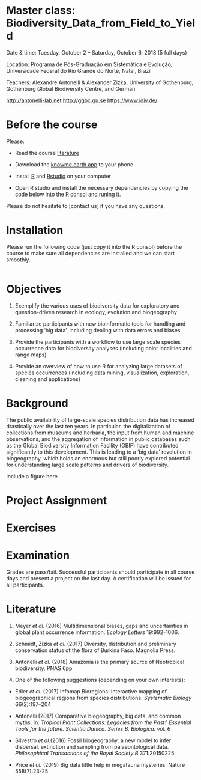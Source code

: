 # Master class: Biodiversity_Data_from_Field_to_Yield

Date & time: Tuesday, October 2 – Saturday, October 6, 2018 (5 full days)

Location: Programa de Pós-Graduação em Sistemática e Evolução, Universidade Federal do Rio Grande do Norte, Natal, Brazil

Teachers: Alexandre Antonelli & Alexander Zizka, University of Gothenburg, Gothenburg Global Biodiversity Centre, and German  

http://antonelli-lab.net   http://ggbc.gu.se    https://www.idiv.de/ 


# Before the course
Please:

* Read the course [literature](https://github.com/azizka/Biodiversity_Data_from_Field_to_Yield#literature)

* Download the [knowme.earth app](https://knowme.earth/) to your phone

* Install [R](https://cran.r-project.org/bin/) and [Rstudio](https://www.rstudio.com/products/rstudio/download/#download) on your computer

* Open R studio and install the necessary dependencies by copying the code below into the R consol and runing it. 

Please do not hesitate to [contact us] if you have any questions.


# Installation
Please run the following code (just copy it into the R consol) before the course to make sure all dependencies are installed and we can start smoothly.

```{r}

```

# Objectives
1.	Exemplify the various uses of biodiversity data for exploratory and question-driven research in ecology, evolution and biogeography 

2.	Familiarize participants with new bioinformatic tools for handling and processing ‘big data’, including dealing with data errors and biases 

3.	Provide the participants with a workflow to use large scale species occurrence data for biodiversity analyses (including point localities and range maps)

4.	Provide an overview of how to use R for analyzing large datasets of species occurrences (including data mining, visualization, exploration, cleaning and applications)


# Background
The public availability of large-scale species distribution data has increased drastically over the last ten years. In particular, the digitalization of collections from museums and herbaria, the input from human and machine observations, and the aggregation of information in public databases such as the Global Biodiversity Information Facility (GBIF) have contributed significantly to this development. This is leading to a ‘big data’ revolution in biogeography, which holds an enormous but still poorly explored potential for understanding large scale patterns and drivers of biodiversity. 

Include a figure here


# Project Assignment


# Exercises


# Examination
Grades are pass/fail. Successful participants should participate in all course days and present a project on the last day. A certification will be issued for all participants. 


# Literature
1. Meyer *et al.* (2016) Multidimensional biases, gaps and uncertainties in global plant occurrence information. *Ecology Letters* 19:992-1006.

2. Schmidt, Zizka *et al.* (2017) Diversity, distribution and preliminary conservation status of the flora of Burkina Faso. Magnolia Press.

3. Antonelli *et al.* (2018) Amazonia is the primary source of Neotropical biodiversity. PNAS 6pp

4. One of the following suggestions (depending on your own interests):

* Edler *et al.* (2017) Infomap Bioregions: Interactive mapping of biogeographical regions from species distributions. *Systematic Biology* 66(2):197–204

* Antonelli (2017) Comparative biogeography, big data, and common myths. In: *Tropical Plant Collections: Legacies from the Past? Essential Tools for the future. Scientia Danica. Series B, Biologica. vol. 6*

* Silvestro *et al.*(2016) Fossil biogeography: a new model to infer dispersal, extinction and sampling from palaeontological data. *Philosophical Transactions of the Royal Society B* 371:20150225

* Price *et al.* (2019) Big data little help in megafauna mysteries. Nature 558(7):23-25


